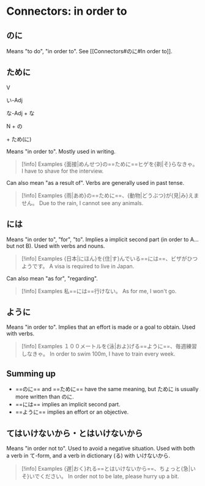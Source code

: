 # Connectors: in order to

## のに

Means "to do", "in order to".
See [[Connectors#のに#In order to]].

## ために

<div class="usage">
<div class="left">
	<p><span class="box">V</span></p>
	<p><span class="box">い-Adj</span></p>
	<p><span class="box">な-Adj + な</span></p>
	<p><span class="box">N + の</span></p>
</div>
	<p class="right">+ ため(に)</p>
</div>

Means "in order to". Mostly used in writing.

> [!info] Examples
> {面接|めんせつ}の==ために==ヒゲを{剃|そ}らなきゃ。
> I have to shave for the interview.

Can also mean "as a result of". Verbs are generally used in past tense.

> [!info] Examples
> {雨|あめ}の==ために==、{動物|どうぶつ}が{見|み}えません。
> Due to the rain, I cannot see any animals.

## には

Means "in order to", "for", "to". Implies a implicit second part (in order to A... but not B).
Used with verbs and nouns.

> [!info] Examples
> {日本|にほん}を{住|す}んでいる==には==、ビザがひつようです。
> A visa is required to live in Japan.

Can also mean "as for", "regarding".

> [!info] Examples
> 私==には==行けない。
> As for me, I won't go.

## ように

Means "in order to". Implies that an effort is made or a goal to obtain.
Used with verbs.

> [!info] Examples
> １００メートルを{泳|およ}げる==ように==、毎週練習しなきゃ。
> In order to swim 100m, I have to train every week.

## Summing up

* ==のに== and ==ために== have the same meaning, but ために is usually more written than のに.
* ==には== implies an implicit second part.
* ==ように== implies an effort or an objective.

## てはいけないから・とはいけないから

Means "in order not to". Used to avoid a negative situation.
Used with both a verb in て-form, and a verb in dictionary (る) with いけないから.

> [!info] Examples
> {遅|おく}れる==とはいけないから==、ちょっと{急|いそ}いでください。
> In order not to be late, please hurry up a bit.
